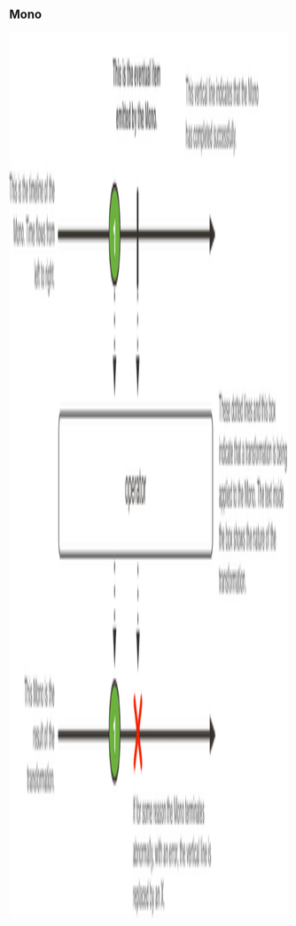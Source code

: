 ## Mono

<img src="lib/images/mono.png" style="height: 40vh; background-color: white" alt="mono marble"/>
